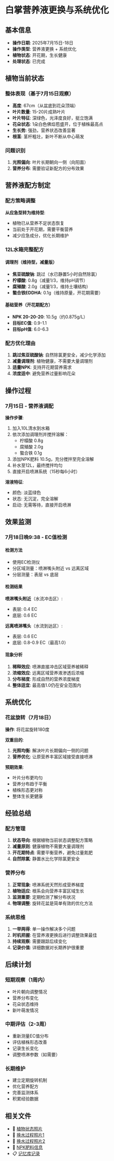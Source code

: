 # 白掌营养液更换与系统优化

## 基本信息
- **操作日期**: 2025年7月15日-18日
- **操作类型**: 营养液更换 + 系统优化
- **植物状态**: 开花期，生长健康
- **处理状态**: 已完成

## 植物当前状态

### 整体表现（基于7月15日观察）
- **高度**: 67cm（从盆底到花朵顶端）
- **叶片数量**: 15-20片成熟叶片
- **叶片特征**: 深绿色，光泽度良好，挺立饱满
- **花朵状态**: 1朵白色佛焰苞盛开，位于植株最高点
- **生长势**: 强劲，营养状态改善显著
- **根茎**: 茎杆粗壮，新叶不断从中心萌发

### 问题识别
1. **光照偏向**: 叶片长期朝向一侧（向阳面）
2. **营养分布**: 需要验证新配方的分布效果

## 营养液配方制定

### 配方策略调整
**从应急型转为维持型**:
- 植物已从营养不足状态恢复
- 当前处于开花期，需要平衡营养
- 减少应急成分，优化长期维护

### 12L水箱完整配方

#### 调理剂（维持型，减量版）
- **焦亚硫酸钠**: 跳过（水已静置5小时自然除氯）
- **柠檬酸**: 0.8g（减量1/3，维持pH调节）
- **腐殖酸**: 2.0g（减量1/3，维持土壤结构）
- **螯合铁EDDHA**: 0.1g（维持原量，开花期需要）

#### 基础营养（开花期配方）
- **NPK 20-20-20**: 10.5g（约0.875g/L）
- **目标EC值**: 0.9-1.1
- **目标pH值**: 6.0-6.3

### 配方优化理由
1. **跳过焦亚硫酸钠**: 自然除氯更安全，减少化学添加
2. **减量调理剂**: 植物健康，不需要大量调理剂
3. **适量NPK**: 支持开花期营养需求
4. **浓度适中**: 避免营养过量影响花朵

## 操作过程

### 7月15日 - 营养液调配
**操作步骤**:
1. 加入10L清水到水箱
2. 依次添加调理剂并搅拌溶解：
   - 柠檬酸 0.8g
   - 腐殖酸 2.0g
   - 螯合铁 0.1g
3. 添加NPK肥料 10.5g，充分搅拌至完全溶解
4. 补水至12L，最终搅拌均匀
5. 直接开启喷淋系统（15秒每6小时）

**溶液特征**:
- 颜色: 淡蓝绿色
- 状态: 无沉淀，完全溶解
- 启动: 无需等待，直接开启喷淋

## 效果监测

### 7月18日晚9:38 - EC值检测

#### 检测方法
- 使用EC检测仪
- 分区域测量：喷淋嘴头附近 vs 远离区域
- 分层测量：表层 vs 底层

#### 检测结果
**喷淋嘴头附近**（水流冲击区）:
- 表层: 0.4 EC
- 底层: 0.6 EC

**远离喷淋嘴头**（水流到达区）:
- 表层: 0.6 EC
- 底层: 0.8-0.9 EC（最高1.0）

#### 现象分析
1. **稀释效应**: 喷淋直接冲击区域营养被稀释
2. **浓缩效应**: 远离区域营养液渗透后浓缩
3. **分布梯度**: 形成自然的营养浓度梯度
4. **整体适宜**: 最高值1.0仍在安全范围内

## 系统优化

### 花盆旋转（7月18日）
**操作**: 将花盆旋转180度

**双重目的**:
1. **光照均衡**: 解决叶片长期偏向一侧的问题
2. **营养优化**: 让原营养丰富区域接受直接喷淋

**预期效果**:
- 叶片分布更均匀
- 营养分布趋于平衡
- 植株形态更对称
- 整体生长更健康

## 经验总结

### 配方管理
1. **状态导向**: 根据植物当前状态调整配方策略
2. **减量原则**: 健康植物不需要大量调理剂
3. **开花期特点**: 需要平衡营养，避免过量氮肥
4. **自然除氯**: 静置水比化学除氯更安全

### 营养分布
1. **正常现象**: 喷淋系统天然形成营养梯度
2. **植物适应**: 根系会向营养丰富区域生长
3. **监测重要**: 定期检测了解分布状况
4. **物理调整**: 旋转花盆是简单有效的优化方法

### 系统思维
1. **一举两得**: 单一操作解决多个问题
2. **时机把握**: 在营养液更换后进行调整效果最佳
3. **持续观察**: 需要跟踪后续变化
4. **记录价值**: 详细数据对长期养护很重要

## 后续计划

### 短期观察（1周内）
- 叶片朝向调整情况
- 营养分布变化
- 花朵状态维持
- 新叶萌发情况

### 中期评估（2-3周）
- 重新测量EC值分布
- 评估植株形态改善
- 记录生长变化
- 调整喷淋参数（如需要）

### 长期维护
- 建立定期旋转机制
- 优化营养配方
- 完善监测体系
- 积累经验数据

## 相关文件
- 📸 [植物状态照片](../../../图片/白掌/IMG_20250715_190126.jpg)
- 📸 [换水过程照片1](../../../图片/白掌/IMG_20250715_192914.jpg)
- 📸 [换水过程照片2](../../../图片/白掌/IMG_20250715_193023.jpg)
- 🧪 [NPK肥料信息](../../../物品/肥料/NPK肥料.md)
- 📋 [记忆库记录](../../../memory-bank/)

